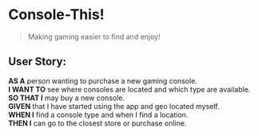 # Console-This!

> Making gaming easier to find and enjoy!

## User Story:

**AS A** person wanting to purchase a new gaming console.  
**I WANT TO** see where consoles are located and which type are available.  
**SO THAT I** may buy a new console.  
**GIVEN** that I have started using the app and geo located myself.  
**WHEN I** find a console type and when I find a location.  
**THEN I** can go to the closest store or purchase online.  


